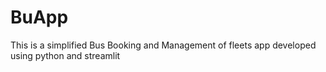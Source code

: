 # BuApp
This is a simplified Bus Booking and Management of fleets app developed using python and streamlit
